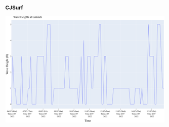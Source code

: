 
### CJSurf

![Lahinch](https://github.com/jimdowling/cjsurf/blob/gh-pages/notebooks/latest_lahinch.png)


